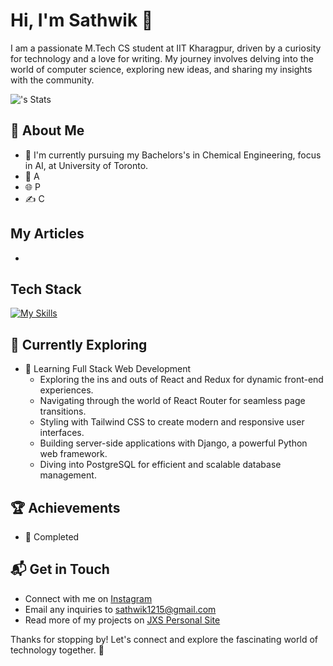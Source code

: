 # Hi, I'm Sathwik 👋

I am a passionate M.Tech CS student at IIT Kharagpur, driven by a curiosity for technology and a love for writing. My journey involves delving into the world of computer science, exploring new ideas, and sharing my insights with the community.

![<woi-6ix>'s Stats](https://github-readme-stats.vercel.app/api?username=<woi-6ix>&theme=vue-dark&show_icons=true&hide_border=true&count_private=true)

## 🚀 About Me

- 🔭 I'm currently pursuing my Bachelors's in Chemical Engineering, focus in AI, at University of Toronto.
- 📝 A
- 🌐 P
- ✍️ C

## My Articles
-

## Tech Stack
[![My Skills](https://skillicons.dev/icons?i=pycharm,py,pytorch,r,scala,sklearn,selenium,swift,tensorflow,vercel,vscode,autocad,flask,github,html,latex,matlab,mysql)](https://skillicons.dev)

## 🌱 Currently Exploring

- 🚀 Learning Full Stack Web Development
  - Exploring the ins and outs of React and Redux for dynamic front-end experiences.
  - Navigating through the world of React Router for seamless page transitions.
  - Styling with Tailwind CSS to create modern and responsive user interfaces.
  - Building server-side applications with Django, a powerful Python web framework.
  - Diving into PostgreSQL for efficient and scalable database management.

 ## 🏆 Achievements

- 🌟 Completed


## 📬 Get in Touch

- Connect with me on [Instagram](https://instagram.com/sathwikj.8)
- Email any inquiries to sathwik1215@gmail.com
- Read more of my projects on [JXS Personal Site](https://jxs-personal.carrd.co/)

Thanks for stopping by! Let's connect and explore the fascinating world of technology together. 🚀
